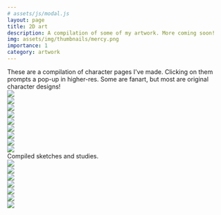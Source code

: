 ```yaml
---
# assets/js/modal.js
layout: page
title: 2D art
description: A compilation of some of my artwork. More coming soon!
img: assets/img/thumbnails/mercy.png
importance: 1
category: artwork
---
```


<div class="caption">
    These are a compilation of character pages I've made. Clicking on them prompts a pop-up in higher-res. Some are fanart, but most are original character designs!
</div>

<div class="row" id="gallery" data-toggle="modal" data-target="galleryModal">
    <div class="col-md-3 col-sm-4 col-6 py-2">
        <a href="#gallery-modal" data-large-src="/assets/img/character-art/girlband1.png" data-toggle="modal" class="image-data">
            <img src="/assets/img/thumbnails/girlband1.png" class="w-100 shadow-1-strong rounded mb-4">
        </a>
    </div>
    <div class="col-md-3 col-sm-4 col-6 py-2">
        <a href="#gallery-modal" data-large-src="/assets/img/character-art/girlband2.png" data-toggle="modal" class="image-data">
            <img src="/assets/img/thumbnails/girlband2.png" class="w-100 shadow-1-strong rounded mb-4">
        </a>
    </div>
    <div class="col-md-3 col-sm-4 col-6 py-2">
        <a href="#gallery-modal" data-large-src="/assets/img/character-art/girlband3.png" data-toggle="modal" class="image-data">
            <img src="/assets/img/thumbnails/girlband3.png" class="w-100 shadow-1-strong rounded mb-4">
        </a>
    </div>
    <div class="col-md-3 col-sm-4 col-6 py-2">
        <a href="#gallery-modal" data-large-src="/assets/img/character-art/band_chick.png" data-toggle="modal" class="image-data">
            <img src="/assets/img/thumbnails/band_chick.png" class="w-100 shadow-1-strong rounded mb-4">
        </a>
    </div>
    <div class="col-md-3 col-sm-4 col-6 py-2">
        <a href="#gallery-modal" data-large-src="/assets/img/character-art/ken_page.png" data-toggle="modal" class="image-data">
            <img src="/assets/img/thumbnails/ken_page.png" class="w-100 shadow-1-strong rounded mb-4">
        </a>
    </div>
    <div class="col-md-3 col-sm-4 col-6 py-2">
        <a href="#gallery-modal" data-large-src="/assets/img/character-art/bee_page.png" data-toggle="modal" class="image-data">
            <img src="/assets/img/thumbnails/bee_page.png" class="w-100 shadow-1-strong rounded mb-4">
        </a>
    </div>
    <div class="col-md-3 col-sm-4 col-6 py-2">
        <a href="#gallery-modal" data-large-src="/assets/img/character-art/moms.png" data-toggle="modal" class="image-data">
            <img src="/assets/img/thumbnails/moms.png" class="w-100 shadow-1-strong rounded mb-4">
        </a>
    </div>
    <div class="col-md-3 col-sm-4 col-6 py-2">
        <a href="#gallery-modal" data-large-src="/assets/img/character-art/pirate_page.png" data-toggle="modal" class="image-data">
            <img src="/assets/img/thumbnails/pirate_page.png" class="w-100 shadow-1-strong rounded mb-4">
        </a>
    </div>
    <div class="col-md-3 col-sm-4 col-6 py-2">
        <a href="#gallery-modal" data-large-src="/assets/img/character-art/samus_page.png" data-toggle="modal" class="image-data">
            <img src="/assets/img/thumbnails/samus_page.png" class="w-100 shadow-1-strong rounded mb-4">
        </a>
    </div>
</div>

<div class="caption">
    Compiled sketches and studies.
</div>
<div class="row" id="gallery" data-toggle="modal" data-target="galleryModal">
    <div class="col-md-3 col-sm-4 col-6 py-2">
        <a href="#gallery-modal" data-large-src="/assets/img/sketches/widow.png" data-toggle="modal" class="image-data">
            <img src="/assets/img/thumbnails/widow.png" class="w-100 shadow-1-strong rounded mb-4">
        </a>
    </div>
    <div class="col-md-3 col-sm-4 col-6 py-2">
        <a href="#gallery-modal" data-large-src="/assets/img/sketches/daisy.PNG" data-toggle="modal" class="image-data">
            <img src="/assets/img/thumbnails/daisy.PNG" class="w-100 shadow-1-strong rounded mb-4">
        </a>
    </div>
    <div class="col-md-3 col-sm-4 col-6 py-2">
        <a href="#gallery-modal" data-large-src="/assets/img/sketches/medusa_bust.PNG" data-toggle="modal" class="image-data">
            <img src="/assets/img/thumbnails/medusa_bust.PNG" class="w-100 shadow-1-strong rounded mb-4">
        </a>
    </div>
    <div class="col-md-3 col-sm-4 col-6 py-2">
        <a href="#gallery-modal" data-large-src="/assets/img/sketches/bg3_bust.png" data-toggle="modal" class="image-data">
            <img src="/assets/img/thumbnails/bg3_bust.png" class="w-100 shadow-1-strong rounded mb-4">
        </a>
    </div>
    <div class="col-md-3 col-sm-4 col-6 py-2">
        <a href="#gallery-modal" data-large-src="/assets/img/sketches/peach_sketch.png" data-toggle="modal" class="image-data">
            <img src="/assets/img/thumbnails/peach_sketch.png" class="w-100 shadow-1-strong rounded mb-4">
        </a>
    </div>
    <div class="col-md-3 col-sm-4 col-6 py-2">
        <a href="#gallery-modal" data-large-src="/assets/img/sketches/pharah_sketch.PNG" data-toggle="modal" class="image-data">
            <img src="/assets/img/thumbnails/pharah_sketch.PNG" class="w-100 shadow-1-strong rounded mb-4">
        </a>
    </div>
</div>


<!-- Modal -->
<div class="modal fade" id="gallery-modal" tabindex="-1" role="dialog" aria-labelledby="exampleModalCenterTitle" aria-hidden="true">
  <div class="modal-dialog modal-dialog-centered modal-lg" role="document">
    <div class="modal-content">
      <div class="modal-body">
        <img src="//placehold.it/1200x700/222?text=..." class="loaded-image mx-auto img-fluid" class="modal-img">
      </div>
    </div>
  </div>
</div>

<script>
   document.addEventListener("click", function (e) {
    if(e.target.parentElement.classList.contains("image-data")) {
        const src = e.target.parentElement.getAttribute("data-large-src");
        document.querySelector(".modal-img").src = src;
        const myModal = new bootstrap.Modal(document.getElementById('gallery-modal'));
        myModal.show();
    }
    else {
        document.querySelector(".modal-img").src = "//placehold.it/1200x700/222?text=...";
    }
 });
</script>

